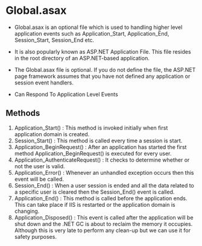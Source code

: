 # Global.asax

+ Global.asax is an optional file which is used to handling higher level application events such as Application_Start, Application_End, Session_Start, Session_End etc.

+ It is also popularly known as ASP.NET Application File. This file resides in the root directory of an ASP.NET-based application.

+ The Global.asax file is optional. If you do not define the file, the ASP.NET page framework assumes that you have not defined any application or session event handlers.

+ Can Respond To Application Level Events

## Methods

1. Application_Start() : This method is invoked initially when first application domain is created.
2. Session_Start() : This method is called every time a session is start.
3. Application_BeginRequest() : After an application has started the first method Application_BeginRequest() is executed for every user.
4. Application_AuthenticateRequest() : It checks to determine whether or not the user is valid.
5. Application_Error() : Whenever an unhandled exception occurs then this event will be called.
6. Session_End() : When a user session is ended and all the data related to a specific user is cleared then the Session_End() event is called.
7. Application_End() : This method is called before the application ends. This can take place if IIS is restarted or the application domain is changing.
8. Application_Disposed() : This event is called after the application will be shut down and the .NET GC is about to reclaim the memory it occupies. Although this is very late to perform any clean-up but we can use it for safety purposes.

